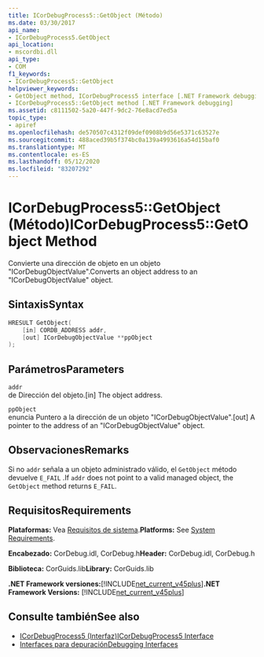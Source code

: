 ```yaml
---
title: ICorDebugProcess5::GetObject (Método)
ms.date: 03/30/2017
api_name:
- ICorDebugProcess5.GetObject
api_location:
- mscordbi.dll
api_type:
- COM
f1_keywords:
- ICorDebugProcess5::GetObject
helpviewer_keywords:
- GetObject method, ICorDebugProcess5 interface [.NET Framework debugging]
- ICorDebugProcess5::GetObject method [.NET Framework debugging]
ms.assetid: c8111502-5a20-447f-9dc2-76e8acd7ed5a
topic_type:
- apiref
ms.openlocfilehash: de570507c4312f09def0908b9d56e5371c63527e
ms.sourcegitcommit: 488aced39b5f374bc0a139a4993616a54d15baf0
ms.translationtype: MT
ms.contentlocale: es-ES
ms.lasthandoff: 05/12/2020
ms.locfileid: "83207292"
---
```

# <a name="icordebugprocess5getobject-method"></a><span data-ttu-id="1f94b-102">ICorDebugProcess5::GetObject (Método)</span><span class="sxs-lookup"><span data-stu-id="1f94b-102">ICorDebugProcess5::GetObject Method</span></span>
<span data-ttu-id="1f94b-103">Convierte una dirección de objeto en un objeto "ICorDebugObjectValue".</span><span class="sxs-lookup"><span data-stu-id="1f94b-103">Converts an object address to an "ICorDebugObjectValue" object.</span></span>  
  
## <a name="syntax"></a><span data-ttu-id="1f94b-104">Sintaxis</span><span class="sxs-lookup"><span data-stu-id="1f94b-104">Syntax</span></span>  
  
```cpp  
HRESULT GetObject(  
    [in] CORDB_ADDRESS addr,
    [out] ICorDebugObjectValue **ppObject  
);  
```  
  
## <a name="parameters"></a><span data-ttu-id="1f94b-105">Parámetros</span><span class="sxs-lookup"><span data-stu-id="1f94b-105">Parameters</span></span>  
 `addr`  
 <span data-ttu-id="1f94b-106">de Dirección del objeto.</span><span class="sxs-lookup"><span data-stu-id="1f94b-106">[in] The object address.</span></span>  
  
 `ppObject`  
 <span data-ttu-id="1f94b-107">enuncia Puntero a la dirección de un objeto "ICorDebugObjectValue".</span><span class="sxs-lookup"><span data-stu-id="1f94b-107">[out] A pointer to the address of an  "ICorDebugObjectValue" object.</span></span>  
  
## <a name="remarks"></a><span data-ttu-id="1f94b-108">Observaciones</span><span class="sxs-lookup"><span data-stu-id="1f94b-108">Remarks</span></span>  
 <span data-ttu-id="1f94b-109">Si no `addr` señala a un objeto administrado válido, el `GetObject` método devuelve `E_FAIL` .</span><span class="sxs-lookup"><span data-stu-id="1f94b-109">If `addr` does not point to a valid managed object, the `GetObject` method returns `E_FAIL`.</span></span>  
  
## <a name="requirements"></a><span data-ttu-id="1f94b-110">Requisitos</span><span class="sxs-lookup"><span data-stu-id="1f94b-110">Requirements</span></span>  
 <span data-ttu-id="1f94b-111">**Plataformas:** Vea [Requisitos de sistema](../../get-started/system-requirements.md).</span><span class="sxs-lookup"><span data-stu-id="1f94b-111">**Platforms:** See [System Requirements](../../get-started/system-requirements.md).</span></span>  
  
 <span data-ttu-id="1f94b-112">**Encabezado:** CorDebug.idl, CorDebug.h</span><span class="sxs-lookup"><span data-stu-id="1f94b-112">**Header:** CorDebug.idl, CorDebug.h</span></span>  
  
 <span data-ttu-id="1f94b-113">**Biblioteca:** CorGuids.lib</span><span class="sxs-lookup"><span data-stu-id="1f94b-113">**Library:** CorGuids.lib</span></span>  
  
 <span data-ttu-id="1f94b-114">**.NET Framework versiones:**[!INCLUDE[net_current_v45plus](../../../../includes/net-current-v45plus-md.md)]</span><span class="sxs-lookup"><span data-stu-id="1f94b-114">**.NET Framework Versions:** [!INCLUDE[net_current_v45plus](../../../../includes/net-current-v45plus-md.md)]</span></span>  
  
## <a name="see-also"></a><span data-ttu-id="1f94b-115">Consulte también</span><span class="sxs-lookup"><span data-stu-id="1f94b-115">See also</span></span>

- [<span data-ttu-id="1f94b-116">ICorDebugProcess5 (Interfaz)</span><span class="sxs-lookup"><span data-stu-id="1f94b-116">ICorDebugProcess5 Interface</span></span>](icordebugprocess5-interface.md)
- [<span data-ttu-id="1f94b-117">Interfaces para depuración</span><span class="sxs-lookup"><span data-stu-id="1f94b-117">Debugging Interfaces</span></span>](debugging-interfaces.md)

